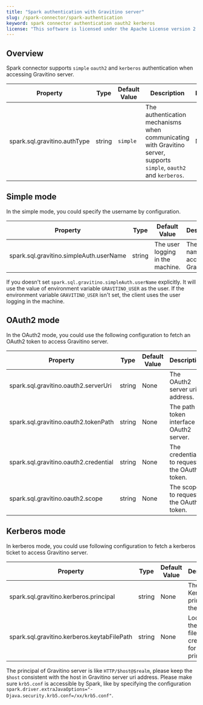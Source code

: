 ```yaml
---
title: "Spark authentication with Gravitino server"
slug: /spark-connector/spark-authentication
keyword: spark connector authentication oauth2 kerberos
license: "This software is licensed under the Apache License version 2."
---
```


## Overview

Spark connector supports `simple` `oauth2` and `kerberos` authentication when accessing Gravitino server.

| Property                     | Type   | Default Value | Description                                                                                                         | Required | Since Version |
|------------------------------|--------|---------------|---------------------------------------------------------------------------------------------------------------------|----------|---------------|
| spark.sql.gravitino.authType | string | `simple`      | The authentication mechanisms when communicating with Gravitino server, supports `simple`, `oauth2` and `kerberos`. | No       | 0.7.0-incubating        |

## Simple mode

In the simple mode, you could specify the username by configuration.

| Property                                | Type   | Default Value                    | Description                           | Required | Since Version    |
|-----------------------------------------|--------|----------------------------------|---------------------------------------|----------|------------------|
| spark.sql.gravitino.simpleAuth.userName | string | The user logging in the machine. | The user name to access the Gravitino | No       | 0.7.0-incubating |

If you doesn't set `spark.sql.gravitino.simpleAuth.userName` explicitly. It will use the value of environment variable `GRAVITINO_USER` as the user. If the environment variable `GRAVITINO_USER` isn't set, the client uses the user logging in the machine.

## OAuth2 mode

In the OAuth2 mode, you could use the following configuration to fetch an OAuth2 token to access Gravitino server.

| Property                              | Type   | Default Value | Description                                   | Required             | Since Version |
|---------------------------------------|--------|---------------|-----------------------------------------------|----------------------|---------------|
| spark.sql.gravitino.oauth2.serverUri  | string | None          | The OAuth2 server uri address.                | Yes, for OAuth2 mode | 0.7.0         |
| spark.sql.gravitino.oauth2.tokenPath  | string | None          | The path of token interface in OAuth2 server. | Yes, for OAuth2 mode | 0.7.0         |
| spark.sql.gravitino.oauth2.credential | string | None          | The credential to request the OAuth2 token.   | Yes, for OAuth2 mode | 0.7.0         |
| spark.sql.gravitino.oauth2.scope      | string | None          | The scope to request the OAuth2 token.        | Yes, for OAuth2 mode | 0.7.0         |

## Kerberos mode

In kerberos mode, you could use following configuration to fetch a kerberos ticket to access Gravitino server.

| Property                                    | Type   | Default Value | Description                                                         | Required               | Since Version |
|---------------------------------------------|--------|---------------|---------------------------------------------------------------------|------------------------|---------------|
| spark.sql.gravitino.kerberos.principal      | string | None          | The Kerberos principal of the user.                                 | Yes, for Kerberos mode | 0.7.0         |
| spark.sql.gravitino.kerberos.keytabFilePath | string | None          | Location of the keytab file with the credentials for the principal. | Yes, for Kerberos mode | 0.7.0         |

The principal of Gravitino server is like `HTTP/$host@$realm`, please keep the `$host` consistent with the host in Gravitino server uri address.
Please make sure `krb5.conf` is accessible by Spark, like by specifying the configuration `spark.driver.extraJavaOptions="-Djava.security.krb5.conf=/xx/krb5.conf"`.
